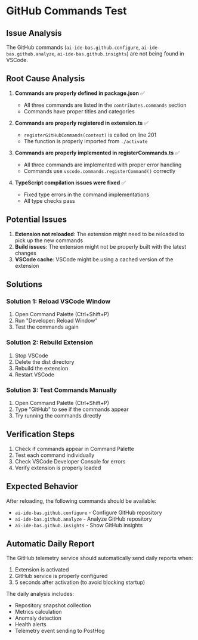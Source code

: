 # GitHub Commands Test

## Issue Analysis

The GitHub commands (`ai-ide-bas.github.configure`, `ai-ide-bas.github.analyze`, `ai-ide-bas.github.insights`) are not being found in VSCode.

## Root Cause Analysis

1. **Commands are properly defined in package.json** ✅

    - All three commands are listed in the `contributes.commands` section
    - Commands have proper titles and categories

2. **Commands are properly registered in extension.ts** ✅

    - `registerGitHubCommands(context)` is called on line 201
    - The function is properly imported from `./activate`

3. **Commands are properly implemented in registerCommands.ts** ✅

    - All three commands are implemented with proper error handling
    - Commands use `vscode.commands.registerCommand()` correctly

4. **TypeScript compilation issues were fixed** ✅
    - Fixed type errors in the command implementations
    - All type checks pass

## Potential Issues

1. **Extension not reloaded**: The extension might need to be reloaded to pick up the new commands
2. **Build issues**: The extension might not be properly built with the latest changes
3. **VSCode cache**: VSCode might be using a cached version of the extension

## Solutions

### Solution 1: Reload VSCode Window

1. Open Command Palette (Ctrl+Shift+P)
2. Run "Developer: Reload Window"
3. Test the commands again

### Solution 2: Rebuild Extension

1. Stop VSCode
2. Delete the dist directory
3. Rebuild the extension
4. Restart VSCode

### Solution 3: Test Commands Manually

1. Open Command Palette (Ctrl+Shift+P)
2. Type "GitHub" to see if the commands appear
3. Try running the commands directly

## Verification Steps

1. Check if commands appear in Command Palette
2. Test each command individually
3. Check VSCode Developer Console for errors
4. Verify extension is properly loaded

## Expected Behavior

After reloading, the following commands should be available:

- `ai-ide-bas.github.configure` - Configure GitHub repository
- `ai-ide-bas.github.analyze` - Analyze GitHub repository
- `ai-ide-bas.github.insights` - Show GitHub insights

## Automatic Daily Report

The GitHub telemetry service should automatically send daily reports when:

1. Extension is activated
2. GitHub service is properly configured
3. 5 seconds after activation (to avoid blocking startup)

The daily analysis includes:

- Repository snapshot collection
- Metrics calculation
- Anomaly detection
- Health alerts
- Telemetry event sending to PostHog
